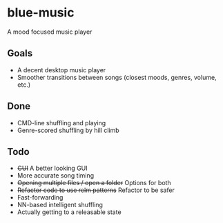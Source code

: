 # blue-music
A mood focused music player

## Goals
- A decent desktop music player
- Smoother transitions between songs (closest moods, genres, volume, etc.)

## Done
- CMD-line shuffling and playing
- Genre-scored shuffling by hill climb

## Todo
- ~~GUI~~ A better looking GUI
- More accurate song timing
- ~~Opening multiple files / open a folder~~ Options for both
- ~~Refactor code to use relm patterns~~ Refactor to be safer
- Fast-forwarding
- NN-based intelligent shuffling
- Actually getting to a releasable state
